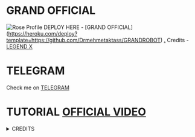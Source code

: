 

# GRAND OFFICIAL
![Rose Profile](https://telegra.ph/file/96c6f0def6ab4846424a1.jpg)
DEPLOY HERE - [GRAND OFFICIAL] (https://heroku.com/deploy?template=https://github.com/Drmehmetaktass/GRANDROBOT)
[.](https://heroku.com/deploy)
Credits - [LEGEND X](https://t.me/Drmehmetaktass)

# TELEGRAM
Check me on [TELEGRAM](https://t.me/ailemizegel)
# TUTORIAL [OFFICIAL VIDEO](https://youtu.be/JK9cLTDZUR0)

<details>
<summary> CREDITS </summary>
<h1> LEGEND X </h1>
<h1> PROBOY X </h1>
<h1> TEAMLEGEND </h1>
</details>

